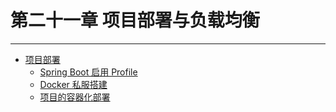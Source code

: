 # 第二十一章 项目部署与负载均衡

---

* [项目部署](/chapter21/项目部署.md)
    * [Spring Boot 启用 Profile](/chapter21/项目部署/SpringBoot启用Profile.md)
    * [Docker 私服搭建](/chapter21/项目部署/Docker私服搭建.md)
    * [项目的容器化部署](/chapter21/项目部署/项目的容器化部署.md)